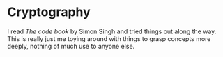 # Cryptography

I read _The code book_ by Simon Singh and tried things out along the way. This
is really just me toying around with things to grasp concepts more deeply,
nothing of much use to anyone else.
